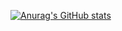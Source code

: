 [![Anurag's GitHub stats](https://github-readme-stats.vercel.app/api?username=)](https://github.com/anuraghazra/github-readme-stats)
